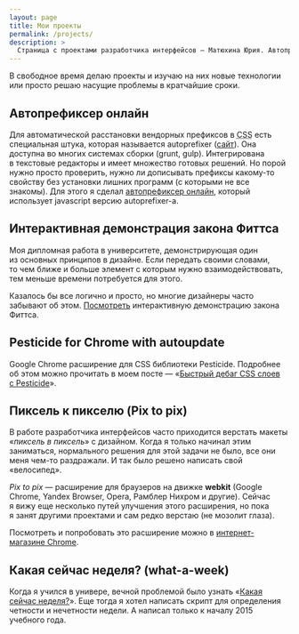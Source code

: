 ```yaml
---
layout: page
title: Мои проекты
permalink: /projects/
description: >
  Страница с проектами разработчика интерфейсов — Матюхина Юрия. Автопрефиксер онлайн, пиксель к пикселю (pix to pix), интерактивная демонстрация закона Фиттса.
---
```


В свободное время делаю проекты и изучаю на них новые технологии или просто решаю насущие проблемы в кратчайшие сроки.

## Автопрефиксер онлайн

Для автоматической расстановки вендорных префиксов в <acronym title="Cascading Style Sheets" lang="en">CSS</acronym> есть специальная штука, которая называется autoprefixer (<a rel="nofollow" href="http://github.com/postcss/autoprefixer">сайт</a>). Она доступна во многих системах сборки (grunt, gulp). Интегрирована в текстовые редакторы и имеет множество готовых решений. Но порой нужно просто проверить, нужно ли дописывать префиксы какому-то свойству без установки лишних программ (с которыми не все знакомы). Для этого я сделал <a href="https://autoprefixer.github.io">автопрефиксер онлайн</a>, который использует javascript версию autoprefixer-а.

## Интерактивная демонстрация закона Фиттса

Моя дипломная работа в университете, демонстрирующая один из основных принципов в дизайне. Если передать своими словами, то чем ближе и больше элемент с которым нужно взаимодействовать, тем меньше времени потребуется для этого.

Казалось бы все логично и просто, но многие дизайнеры часто забывают об этом. <a href="http://ymatuhin.github.io/fitts-law/">Посмотреть</a> интерактивную демонстрацию закона Фиттса.

## Pesticide for Chrome with autoupdate

Google Chrome расширение для CSS библиотеки Pesticide. Подробнее об этом можно прочитать в моем посте — «<a href="/front-end/faster_debug_css_layout_with_pesticide/">Быстрый дебаг CSS слоев с Pesticide</a>».

## Пиксель к пикселю (Pix to pix)

В работе разработчика интерфейсов часто приходится верстать макеты «<i>пиксель в пиксель</i>» с дизайном. Когда я только начинал этим заниматься, нормального решения для этой задачи не было, все они меня чем-то раздражали. И так было решено написать свой «велосипед».

<em>Pix to pix</em> — расширение для браузеров на движке <b>webkit</b> (Google Chrome, Yandex Browser, Opera, Рамблер Нихром и другие). Сейчас я вижу еще несколько путей улучшения этого расширения, но пока я занят другими проектами и сам редко верстаю (не мозолит глаза).

Посмотреть и попробовать это расширение можно в <a href="http://chrome.google.com/webstore/detail/pix-to-pix-pixel-perfect/binboaimbgchaamickjnhgjdccohndin">интернет-магазине Chrome</a>.

## Какая сейчас неделя? (what-a-week)

Когда я учился в универе, вечной проблемой было узнать «<a href="http://whataweek.github.io/">Какая сейчас неделя?</a>». Еще тогда я хотел написать скрипт для определения четности и нечетности недели. А написал только к началу 2015 учебного года.
